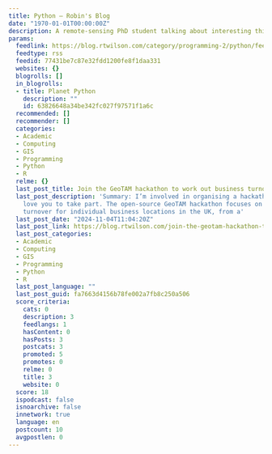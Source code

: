 ```yaml
---
title: Python – Robin's Blog
date: "1970-01-01T00:00:00Z"
description: A remote-sensing PhD student talking about interesting things...
params:
  feedlink: https://blog.rtwilson.com/category/programming-2/python/feed/
  feedtype: rss
  feedid: 77431be7c87e32fdd1200fe8f1daa331
  websites: {}
  blogrolls: []
  in_blogrolls:
  - title: Planet Python
    description: ""
    id: 63826648a34be342fc027f97571f1a6c
  recommended: []
  recommender: []
  categories:
  - Academic
  - Computing
  - GIS
  - Programming
  - Python
  - R
  relme: {}
  last_post_title: Join the GeoTAM hackathon to work out business turnovers!
  last_post_description: 'Summary: I’m involved in organising a hackathon, and I’d
    love you to take part. The open-source GeoTAM hackathon focuses on estimating
    turnover for individual business locations in the UK, from a'
  last_post_date: "2024-11-04T11:04:20Z"
  last_post_link: https://blog.rtwilson.com/join-the-geotam-hackathon-to-work-out-business-turnovers/
  last_post_categories:
  - Academic
  - Computing
  - GIS
  - Programming
  - Python
  - R
  last_post_language: ""
  last_post_guid: fa7663d4156b78fe002a7fb8c250a506
  score_criteria:
    cats: 0
    description: 3
    feedlangs: 1
    hasContent: 0
    hasPosts: 3
    postcats: 3
    promoted: 5
    promotes: 0
    relme: 0
    title: 3
    website: 0
  score: 18
  ispodcast: false
  isnoarchive: false
  innetwork: true
  language: en
  postcount: 10
  avgpostlen: 0
---
```

